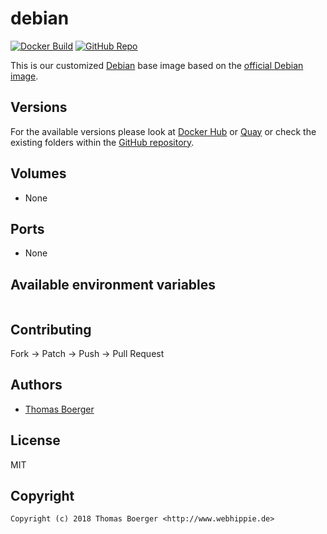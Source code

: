 # debian

[![Docker Build](https://github.com/dockhippie/debian/actions/workflows/docker.yml/badge.svg)](https://github.com/dockhippie/debian/actions/workflows/docker.yml) [![GitHub Repo](https://img.shields.io/badge/github-repo-yellowgreen)](https://github.com/dockhippie/debian)

This is our customized [Debian][upstream] base image based on the
[official Debian image][parent].

## Versions

For the available versions please look at [Docker Hub][dockerhub] or
[Quay][quayio] or check the existing folders within the
[GitHub repository][github].

## Volumes

*  None

## Ports

*  None

## Available environment variables

```console

```

## Contributing

Fork -> Patch -> Push -> Pull Request

## Authors

*  [Thomas Boerger](https://github.com/tboerger)

## License

MIT

## Copyright

```console
Copyright (c) 2018 Thomas Boerger <http://www.webhippie.de>
```

[upstream]: https://www.debian.org
[parent]: https://hub.docker.com/_/debian
[dockerhub]: https://hub.docker.com/r/webhippie/debian/tags
[quayio]: https://quay.io/repository/webhippie/debian?tab=tags
[github]: https://github.com/dockhippie/debian
